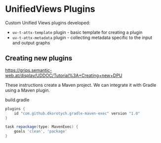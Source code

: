 # UnifiedViews Plugins

Custom Unified Views plugins developed:
* `uv-t-attx-template` plugin - basic template for creating a plugin
* `uv-t-attx-metadata` plugin - collecting metadata specific to the input and output graphs

## Creating new plugins

https://grips.semantic-web.at/display/UDDOC/Tutorial%3A+Creating+new+DPU

These instructions create a Maven project. We can integrate it with Gradle using a Maven plugin.

build.gradle

```groovy
plugins {
    id "com.github.dkorotych.gradle-maven-exec" version "1.0"
}

task repackage(type: MavenExec) {
    goals 'clean', 'package'
}
```
